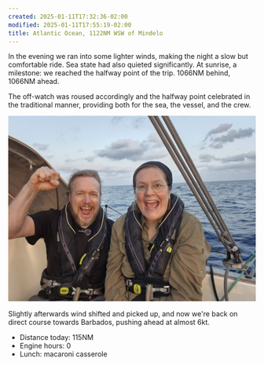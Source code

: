 ```yaml
---
created: 2025-01-11T17:32:36-02:00
modified: 2025-01-11T17:55:19-02:00
title: Atlantic Ocean, 1122NM WSW of Mindelo
---
```


In the evening we ran into some lighter winds, making the night a slow but comfortable ride. Sea state had also quieted significantly. At sunrise, a milestone: we reached the halfway point of the trip. 1066NM behind, 1066NM ahead.

The off-watch was roused accordingly and the halfway point celebrated in the traditional manner, providing both for the sea, the vessel, and the crew.

![Image](../2025/fcd584747d076fc3a38f917f384a537f.jpg) 

Slightly afterwards wind shifted and picked up, and now we're back on direct course towards Barbados, pushing ahead at almost 6kt.

* Distance today: 115NM
* Engine hours: 0
* Lunch: macaroni casserole
